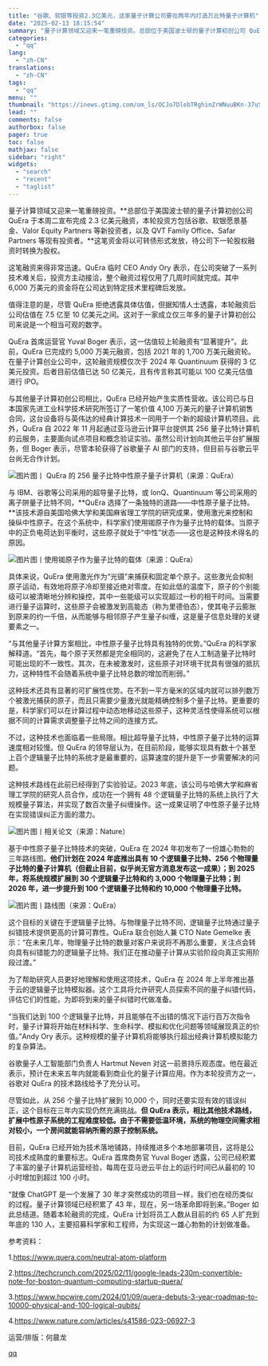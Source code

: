```yaml
---
title: "谷歌、软银等投资2.3亿美元，这家量子计算公司要在两年内打造万比特量子计算机"
date: "2025-02-13 18:15:54"
summary: "量子计算领域又迎来一笔重磅投资。总部位于美国波士顿的量子计算初创公司 QuEra 于本周二宣布完成 ..."
categories:
  - "qq"
lang:
  - "zh-CN"
translations:
  - "zh-CN"
tags:
  - "qq"
menu: ""
thumbnail: "https://inews.gtimg.com/om_ls/OCJo7DlebTRghinZrWNuuBKn-37uSAo58H7RJhhKOmbNQAA_640360/0"
lead: ""
comments: false
authorbox: false
pager: true
toc: false
mathjax: false
sidebar: "right"
widgets:
  - "search"
  - "recent"
  - "taglist"
---
```


量子计算领域又迎来一笔重磅投资。**总部位于美国波士顿的量子计算初创公司 QuEra 于本周二宣布完成 2.3 亿美元融资，本轮投资方包括谷歌、软银愿景基金、Valor Equity Partners 等新投资者，以及 QVT Family Office、Safar Partners 等现有投资者。**这笔资金将以可转债形式发放，待公司下一轮股权融资时转换为股权。

这笔融资来得非常迅速。QuEra 临时 CEO Andy Ory 表示，在公司突破了一系列技术难关后，投资方主动接洽，整个融资过程仅用了几周时间就完成。其中 6,000 万美元的资金将在公司达到特定技术里程碑后发放。

值得注意的是，尽管 QuEra 拒绝透露具体估值，但据知情人士透露，本轮融资后公司估值在 7.5 亿至 10 亿美元之间。这对于一家成立仅三年多的量子计算初创公司来说是一个相当可观的数字。

QuEra 首席运营官 Yuval Boger 表示，这一估值较上轮融资有“显著提升”。此前，QuEra 已完成约 5,000 万美元融资，包括 2021 年的 1,700 万美元融资轮。在量子计算创业公司中，这轮融资规模仅次于 2024 年 Quantinuum 获得的 3 亿美元投资。后者目前估值已达 50 亿美元，且有传言称其可能以 100 亿美元估值进行 IPO。

与其他量子计算初创公司相比，QuEra 已经开始产生实质性营收。该公司已与日本国家先进工业科学技术研究所签订了一笔价值 4,100 万美元的量子计算机销售合同，这台设备将与英伟达的经典计算技术一同用于一个新的超级计算机项目。此外，QuEra 自 2022 年 11 月起通过亚马逊云计算平台提供其 256 量子比特计算机的云服务，主要面向试点项目和概念验证实验。虽然公司计划向其他云平台扩展服务，但 Boger 表示，尽管本轮获得了谷歌量子 AI 部门的支持，但目前与谷歌云平台尚无合作计划。

![图片](https://inews.gtimg.com/om_bt/OJWm-MKjygCUyEqwU0xm2YRgtf_jJohHjT2cddVM2F79QAA/1000)图丨 QuEra 的 256 量子比特中性原子量子计算机（来源：QuEra）

与 IBM、谷歌等公司采用的超导量子比特，或 IonQ、Quantinuum 等公司采用的离子阱量子比特不同，**QuEra 选择了一条独特的道路——中性原子量子比特。**该技术源自美国哈佛大学和美国麻省理工学院的研究成果，使用激光来控制和操纵中性原子。在这个系统中，科学家们使用铷原子作为量子比特的载体。当原子中的正负电荷达到平衡时，这些原子就处于“中性”状态——这也是这种技术得名的原因。

![图片](https://inews.gtimg.com/om_bt/OtYW9Gq0erAYPPaIeNAjNi5scm5PaOyWqM8VTvh4K9ciwAA/641)图丨使用铷原子作为量子比特的载体（来源：QuEra）

具体来说，QuEra 使用激光作为“光镊”来捕获和固定单个原子。这些激光会抑制原子运动，有效地将原子冷却至接近绝对零度。在如此低的温度下，原子的个别能级可以被清晰地分辨和操控，其中一些能级可以实现超过一秒的相干时间。当需要进行量子运算时，这些原子会被激发到高能态（称为里德伯态），使其电子云膨胀到原来的约一千倍，从而能够与相邻原子产生量子纠缠，这是量子信息处理的关键要素之一。

“与其他量子计算方案相比，中性原子量子比特具有独特的优势。”QuEra 的科学家解释道。“首先，每个原子天然都是完全相同的，这避免了在人工制造量子比特时可能出现的不一致性。其次，在未被激发时，这些原子对环境干扰具有很强的抵抗力，这种特性不会随着系统中量子比特总数的增加而削弱。”

这种技术还具有显著的可扩展性优势。在不到一平方毫米的区域内就可以排列数万个被激光捕获的原子，而且只需要少量激光就能精确控制多个量子比特。更重要的是，科学家们可以在计算过程中动态地移动这些原子，这种灵活性使得系统可以根据不同的计算需求调整量子比特之间的连接方式。

不过，这种技术也面临着一些局限。相比超导量子比特，中性原子量子比特的运算速度相对较慢。但 QuEra 的领导层认为，在目前阶段，能够实现具有数十个甚至上百个逻辑量子比特的系统才是最重要的，运算速度的提升是下一步需要解决的问题。

这种技术路线在此前已经得到了实验验证。2023 年底，该公司与哈佛大学和麻省理工学院的研究人员合作，成功在一个拥有 48 个逻辑量子比特的系统上执行了大规模量子算法，并实现了数百次量子纠缠操作。这一成果证明了中性原子量子比特在实现错误纠正方面的潜力。

![图片](https://inews.gtimg.com/om_bt/OuXja56tssVZoqlSoCz0UC2u5MrMSUKfO5C-MUoNko-hoAA/641)图丨相关论文（来源：Nature）

基于中性原子量子比特技术的突破，QuEra 在 2024 年初发布了一份雄心勃勃的三年路线图。**他们计划在 2024 年底推出具有 10 个逻辑量子比特、256 个物理量子比特的量子计算机（但截止目前，似乎尚无官方消息发布这一成果）；到 2025 年，将系统规模扩展到 30 个逻辑量子比特和约 3,000 个物理量子比特；到 2026 年，进一步提升到 100 个逻辑量子比特和约 10,000 个物理量子比特。**

![图片](https://inews.gtimg.com/om_bt/Oi0_m4_XVpZyjesFy9p61ismpN8QTDPyG5sHr3_r73t9kAA/641)图丨路线图（来源：QuEra）

这个目标的关键在于逻辑量子比特。与物理量子比特不同，逻辑量子比特通过量子纠错技术提供更高的计算可靠性。QuEra 联合创始人兼 CTO Nate Gemelke 表示：“在未来几年，物理量子比特的数量对客户来说将不再那么重要，关注点会转向具有纠错能力的逻辑量子比特。我们正在推动量子计算从实验阶段向真正实用阶段过渡。”

为了帮助研究人员更好地理解和使用这项技术，QuEra 在 2024 年上半年推出基于云的逻辑量子比特模拟器。这个工具将允许研究人员探索不同的量子纠错代码，评估它们的性能，为即将到来的量子纠错时代做准备。

“当我们达到 100 个逻辑量子比特，并且能够在不出错的情况下运行百万次指令时，量子计算将开始在材料科学、生命科学、模拟和优化问题等领域展现真正的价值。”Andy Ory 表示。这种规模的量子计算机将能够执行超出经典计算机模拟能力的复杂算法。

谷歌量子人工智能部门负责人 Hartmut Neven 对这一前景持乐观态度。他在最近表示，预计在未来五年内就能看到商业化的量子计算应用。作为本轮投资方之一，谷歌对 QuEra 的技术路线给予了充分认可。

尽管如此，从 256 个量子比特扩展到 10,000 个，同时还要实现有效的错误纠正，这个目标在三年内实现仍然充满挑战。**但 QuEra 表示，相比其他技术路线，扩展中性原子系统的工程难度较低。由于不需要低温环境，系统的物理空间需求相对较小，一个房间就能容纳所需的原子控制系统。**

目前，QuEra 已经开始为技术落地铺路，持续推进多个本地部署项目，这将是公司技术成熟度的重要标志。QuEra 首席商务官 Yuval Boger 透露，公司已经积累了丰富的量子计算机运营经验，每周在亚马逊云平台上的运行时间已从最初的 10 小时增加到超过 100 小时。

“就像 ChatGPT 是一个发展了 30 年才突然成功的项目一样，我们也在经历类似的过程。量子计算领域已经积累了 43 年，现在，另一场革命即将到来。”Boger 如此总结道。随着本轮融资的完成，QuEra 计划将员工人数从目前的约 65 人扩充到年底的 130 人，主要招募科学家和工程师，为实现这一雄心勃勃的计划做准备。

参考资料：

1.https://www.quera.com/neutral-atom-platform

2.https://techcrunch.com/2025/02/11/google-leads-230m-convertible-note-for-boston-quantum-computing-startup-quera/

3.https://www.hpcwire.com/2024/01/09/quera-debuts-3-year-roadmap-to-10000-physical-and-100-logical-qubits/

4.https://www.nature.com/articles/s41586-023-06927-3

运营/排版：何晨龙

[qq](https://new.qq.com/rain/a/20250213A0786300)
